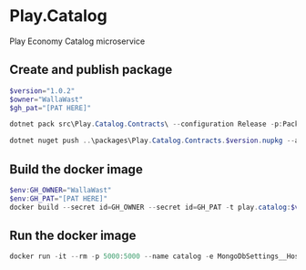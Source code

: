 # Play.Catalog
Play Economy Catalog microservice

## Create and publish package
```powershell
$version="1.0.2"
$owner="WallaWast"
$gh_pat="[PAT HERE]"

dotnet pack src\Play.Catalog.Contracts\ --configuration Release -p:PackageVersion=$version -p:RepositoryUrl=https://github.com/$owner/play.catalog -o ..\packages

dotnet nuget push ..\packages\Play.Catalog.Contracts.$version.nupkg --api-key $gh_pat --source "github"
```

## Build the docker image
```powershell
$env:GH_OWNER="WallaWast"
$env:GH_PAT="[PAT HERE]"
docker build --secret id=GH_OWNER --secret id=GH_PAT -t play.catalog:$version .
```

## Run the docker image
```powershell
docker run -it --rm -p 5000:5000 --name catalog -e MongoDbSettings__Host=mongo -e ServiceSettings__Authority=http://localhost:5002 -e RabbitMQSettings__Host=rabbitmq -e --network playinfra_default play.catalog:$version
```